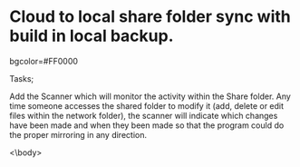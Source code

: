 <html>
  
 <head>
  
  # Cloud to local share folder sync with build in local backup.

<body> bgcolor=#FF0000
  
Tasks;

Add the Scanner which will monitor the activity within the Share folder. Any time someone accesses the shared folder to modify it (add, delete or edit files within the network folder), the scanner will indicate which changes have been made and when they been made so that the program could do the proper mirroring in any direction.

<\body>

</html>

